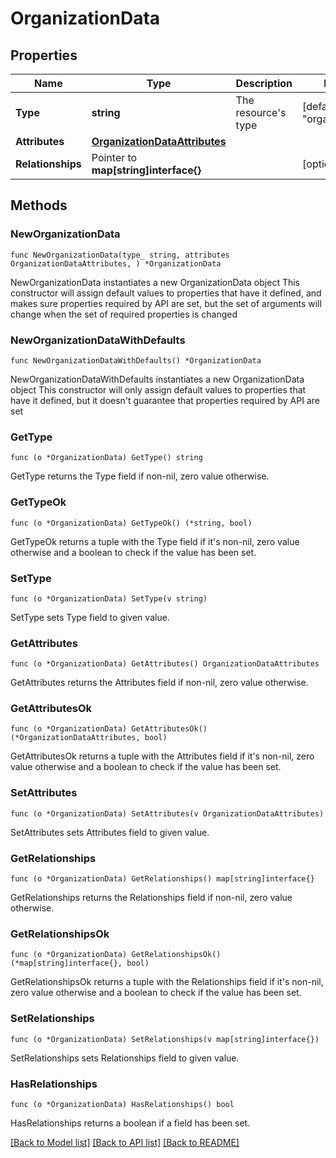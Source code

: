 # OrganizationData

## Properties

Name | Type | Description | Notes
------------ | ------------- | ------------- | -------------
**Type** | **string** | The resource&#39;s type | [default to "organization"]
**Attributes** | [**OrganizationDataAttributes**](OrganizationDataAttributes.md) |  | 
**Relationships** | Pointer to **map[string]interface{}** |  | [optional] 

## Methods

### NewOrganizationData

`func NewOrganizationData(type_ string, attributes OrganizationDataAttributes, ) *OrganizationData`

NewOrganizationData instantiates a new OrganizationData object
This constructor will assign default values to properties that have it defined,
and makes sure properties required by API are set, but the set of arguments
will change when the set of required properties is changed

### NewOrganizationDataWithDefaults

`func NewOrganizationDataWithDefaults() *OrganizationData`

NewOrganizationDataWithDefaults instantiates a new OrganizationData object
This constructor will only assign default values to properties that have it defined,
but it doesn't guarantee that properties required by API are set

### GetType

`func (o *OrganizationData) GetType() string`

GetType returns the Type field if non-nil, zero value otherwise.

### GetTypeOk

`func (o *OrganizationData) GetTypeOk() (*string, bool)`

GetTypeOk returns a tuple with the Type field if it's non-nil, zero value otherwise
and a boolean to check if the value has been set.

### SetType

`func (o *OrganizationData) SetType(v string)`

SetType sets Type field to given value.


### GetAttributes

`func (o *OrganizationData) GetAttributes() OrganizationDataAttributes`

GetAttributes returns the Attributes field if non-nil, zero value otherwise.

### GetAttributesOk

`func (o *OrganizationData) GetAttributesOk() (*OrganizationDataAttributes, bool)`

GetAttributesOk returns a tuple with the Attributes field if it's non-nil, zero value otherwise
and a boolean to check if the value has been set.

### SetAttributes

`func (o *OrganizationData) SetAttributes(v OrganizationDataAttributes)`

SetAttributes sets Attributes field to given value.


### GetRelationships

`func (o *OrganizationData) GetRelationships() map[string]interface{}`

GetRelationships returns the Relationships field if non-nil, zero value otherwise.

### GetRelationshipsOk

`func (o *OrganizationData) GetRelationshipsOk() (*map[string]interface{}, bool)`

GetRelationshipsOk returns a tuple with the Relationships field if it's non-nil, zero value otherwise
and a boolean to check if the value has been set.

### SetRelationships

`func (o *OrganizationData) SetRelationships(v map[string]interface{})`

SetRelationships sets Relationships field to given value.

### HasRelationships

`func (o *OrganizationData) HasRelationships() bool`

HasRelationships returns a boolean if a field has been set.


[[Back to Model list]](../README.md#documentation-for-models) [[Back to API list]](../README.md#documentation-for-api-endpoints) [[Back to README]](../README.md)


